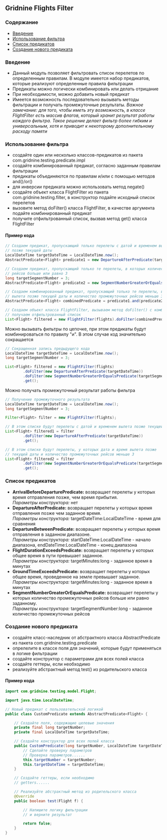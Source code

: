 ## Gridnine Flights Filter

### Содержание

- [Введение](#введение)
- [Использование фильтра](#использование-фильтра)
- [Список предикатов](#список-предикатов)
- [Создание нового предиката](#создание-нового-предиката)

### Введение

- Данный модуль позволяет фильтровать список перелетов по определенным правилам. В модуле имеется набор
предикатов, которые реализуют определенные правила фильтрации 
- Предикаты можно логически комбинировать или делать отрицание
- При необходимости, можно добавить новый предикат 
- Имеется возможность последовательно вызывать методы фильтрации и получать промежуточные
результаты. 
*Важное замечание: для того, чтобы иметь эту возможность, в классе
FlightFilter есть массив флагов, который хранит результат работы каждого фильтра.
Такое решение делает фильтр более гибким и универсальным, хотя и приводит к
некоторому дополнительному расходу памяти*

### Использование фильтра

- создайте один или несколько классов-предикатов из пакета com.gridnine.testing.predicate.impl
- создайте комбинированный предикат, согласно заданным правилам фильтрации
- предикаты объединяются по правилам и/или с помощью методов and()/or()
- для инверсии предиката можно использовать метод negate()
- создайте объект класса FlightFilter из пакета com.gridnine.testing.filter, в конструктор подайте исходный список перелетов
- вызовите метод doFilter() класса FlightFilter, в качестве аргумента подайте комбинированный предикат
- получите отфильтрованный список, вызвав метод get() класса FlightFilter

#### Пример кода

```java     
// Создаем предикат, пропускающий только перелеты с датой и временем вылета
// позже текущей даты
LocalDateTime targetDateTime = LocalDateTime.now();
AbstractPredicate<Flight> predicate1 = new DepartureAfterPredicate(targetDateTime);

// Создаем предикат, пропускающий только те перелеты, в которых количество промежуточных
// рейсов больше или равно 3
long targetSegmentNumber = 3;
AbstractPredicate<Flight> predicate2 = new SegmentNumberGreaterOrEqualsPredicate(targetSegmentNumber);

// Создаем комбинированный предикат, пропускающий только те перелеты, в которых дата и время
// вылета позже текущей даты и количество промежуточных рейсов меньше 3
AbstractPredicate<Flight> combinedPredicate = predicate1.and(predicate2.negate());

// Создаем объект класса FlightFilter, вызываем метод doFilter() с комбинированным предикатом,
// получаем отфильтрованный список
List<Flight> filtered = new FlightFilter(flights).doFilter(combinedPredicate).get();
```

Можно вызывать фильтры по цепочке, при этом предикаты будут комбинироваться по правилу "и".
В этом случае код значительно сокращается

```java
// Сокращенная запись предыдущего кода
LocalDateTime targetDateTime = LocalDateTime.now();
long targetSegmentNumber = 3;

List<Flight> filtered = new FlightFilter(flights)
        .doFilter(new DepartureAfterPredicate(targetDateTime))
        .doFilter(new SegmentNumberGreaterOrEqualsPredicate(targetSegmentNumber).negate())
        .get();
```

Можно получать промежуточный результат работы фильтра

```java
// Получение промежуточного результата
LocalDateTime targetDateTime = LocalDateTime.now();
long targetSegmentNumber = 3;

Filter<Flight> filter = new FlightFilter(flights);

// В этом списке будут перелеты с датой и временем вылета позже текущей даты
List<Flight> filtered1 = filter
        .doFilter(new DepartureAfterPredicate(targetDateTime))
        .get();

// В этом списке будут перелеты, у которых дата и время вылета позже
// текущей даты и количество промежуточных рейсов меньше 3
List<Flight> filtered2 = filter
        .doFilter(new SegmentNumberGreaterOrEqualsPredicate(targetSegmentNumber).negate())
        .get();
```

### Список предикатов

- **ArrivalBeforeDeparturePredicate:** возвращает перелеты у которых время отправления позже, чем время
прибытия.  
*Параметры конструктора:* нет
- **DepartureAfterPredicate:** возвращает перелеты у которых время отправления позже
чем заданное время.  
*Параметры конструктора:* targetDateTime:LocalDateTime - время для сравнения
- **DepartureBetweenPredicate:** возвращает перелеты у которых время отправления в заданном
    диапазоне.  
*Параметры конструктора:* startDateTime:LocalDateTime - начало диапазона,
  endDateTime:LocalDateTime - конец диапазона
- **FlightDurationExceedsPredicate:** возвращает перелеты у которых общее время в пути
превышает заданное.  
*Параметры конструктора:* targetMinutes:long - заданное время в минутах
- **GroundTimeExceedsPredicate:** возвращает перелеты у которых общее время, проведенное на
земле превышает заданное.  
*Параметры конструктора:* targetMinutes:long - заданное время в минутах
- **SegmentNumberGreaterOrEqualsPredicate:** возвращает перелеты у которых количество промежуточных
рейсов больше или равно заданному.  
*Параметры конструктора:* targetSegmentNumber:long - заданное
количество промежуточных рейсов

### Создание нового предиката

- создайте класс-наследник от абстрактного класса AbstractPredicate из пакета com.gridnine.testing.predicate
- опрелелите в классе поля для значений, которые будут применяться в логике фильтрации
- создайте конструктор с параметрами для всех полей класса
- создайте геттеры, если необходимо
- реализуйте абстрактный метод test() из родительского класса

#### Пример кода

```java
import com.gridnine.testing.model.Flight;

import java.time.LocalDateTime;

// Новый предикат с пользовательской логикой
public class CustomPredicate extends AbstractPredicate<Flight> {

    // Создайте поля, содержащие целевые значения
    private final long targetNumber;
    private final LocalDateTime targetDateTime;

    // Создайте конструктор для всех полей класса
    public CustomPredicate(long targetNumber, LocalDateTime targetDateTime) {
        // Сделайте проверку параметров
        // Проверка параметров......
        this.targetNumber = targetNumber;
        this.targetDateTime = targetDateTime;
    }

    // Создайте геттеры, если необходимо
    // getters......

    // Реализуйте абстрактный метод из родительского класса
    @Override
    public boolean test(Flight f) {

        // Напишите логику фильтрации
        // и верните результат

        return false;
    }
}
```
